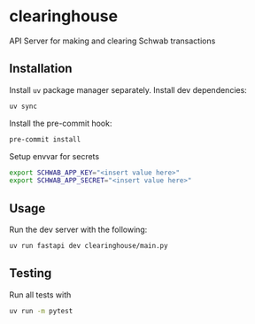# clearinghouse
API Server for making and clearing Schwab transactions

## Installation

Install `uv` package manager separately. Install dev dependencies:
```bash
uv sync
```

Install the pre-commit hook:
```bash
pre-commit install
```

Setup envvar for secrets
```bash
export SCHWAB_APP_KEY="<insert value here>"
export SCHWAB_APP_SECRET="<insert value here>"
```

## Usage
Run the dev server with the following:
```bash
uv run fastapi dev clearinghouse/main.py
```

## Testing
Run all tests with
```bash
uv run -m pytest
```
